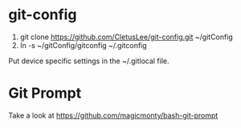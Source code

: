 git-config
==========

1. git clone https://github.com/CletusLee/git-config.git ~/gitConfig
2. ln -s ~/gitConfig/gitconfig ~/.gitconfig

Put device specific settings in the ~/.gitlocal file.

Git Prompt
==========

Take a look at https://github.com/magicmonty/bash-git-prompt

